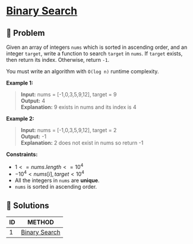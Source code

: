 # [Binary Search](https://leetcode.com/problems/binary-search/)

## 🚨 Problem
<!-- Explanation of problem. -->
Given an array of integers `nums` which is sorted in ascending order, and an integer `target`, write a function to search `target` in `nums`. If `target` exists, then return its index. Otherwise, return `-1`.

You must write an algorithm with `O(log n)` runtime complexity.

**Example 1:**
<!-- An example of problem. -->

>**Input:** nums = \[-1,0,3,5,9,12\], target = 9 </br> <!-- Input example. -->
**Output:** 4 </br> <!-- Output example. -->
**Explanation:** 9 exists in nums and its index is 4 <!-- Basic explanation of example. -->

**Example 2:**
<!-- An example of problem. -->

>**Input:** nums = \[-1,0,3,5,9,12\], target = 2 </br> <!-- Input example. -->
**Output:** -1 </br> <!-- Output example. -->
**Explanation:** 2 does not exist in nums so return -1 <!-- Basic explanation of example. -->

**Constraints:**
<!-- Constraints of problem. -->
- $1 <= nums.length <= 10^4$
- $-10^4 < nums[i], target < 10^4$
- All the integers in `nums` are **unique**.
- `nums` is sorted in ascending order.

## 🔐 Solutions
<!-- Solutions of problem and their links. -->

| ID  |            METHOD            |
| :-- | :--------------------------: |
| 1   | [Binary Search](1-answer.md) |
